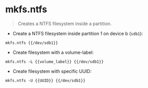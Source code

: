 # mkfs.ntfs

> Creates a NTFS filesystem inside a partition.

- Create a NTFS filesystem inside partition 1 on device b (`sdb1`):

`mkfs.ntfs {{/dev/sdb1}}`

- Create filesystem with a volume-label:

`mkfs.ntfs -L {{volume_label}} {{/dev/sdb1}}`

- Create filesystem with specific UUID:

`mkfs.ntfs -U {{UUID}} {{/dev/sdb1}}`
